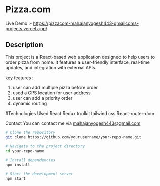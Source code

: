 # Pizza.com 

Live Demo :- https://pizzacom-mahajanyogesh443-gmailcoms-projects.vercel.app/

## Description
This project is a React-based web application designed to help users to order pizza from home.
It features a user-friendly interface, real-time updates, and integration with external APIs.

key features : 
1) user can add multiple pizza before order
2) used a GPS location for user address
3) user can add a priority order
4) dynamic routing

#Technologies Used 
React
Redux toolkit
tailwind css
React-router-dom

Contact
 You can contact me via mahajanyogesh443@gmail.com

```bash
# Clone the repository
git clone https://github.com/yourusername/your-repo-name.git

# Navigate to the project directory
cd your-repo-name

# Install dependencies
npm install

# Start the development server
npm start
